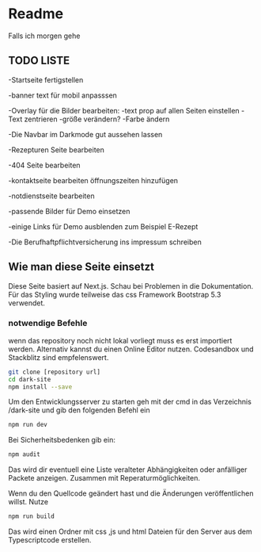 # Readme

Falls ich morgen gehe

## TODO LISTE

-Startseite fertigstellen

-banner text für mobil anpasssen

-Overlay für die Bilder bearbeiten:
-text prop auf allen Seiten einstellen
-Text zentrieren
-größe verändern?
-Farbe ändern

-Die Navbar im Darkmode gut aussehen lassen

-Rezepturen Seite bearbeiten

-404 Seite bearbeiten

-kontaktseite bearbeiten öffnungszeiten hinzufügen

-notdienstseite bearbeiten

-passende Bilder für Demo einsetzen

-einige Links für Demo ausblenden zum Beispiel E-Rezept

-Die Berufhaftpflichtversicherung ins impressum schreiben

## Wie man diese Seite einsetzt

Diese Seite basiert auf Next.js. Schau bei Problemen in die Dokumentation.
Für das Styling wurde teilweise das css Framework Bootstrap 5.3 verwendet.

### notwendige Befehle

wenn das repository noch nicht lokal vorliegt muss es erst importiert werden.
Alternativ kannst du einen Online Editor nutzen. Codesandbox und Stackblitz sind empfelenswert.

```sh
git clone [repository url]
cd dark-site
npm install --save
```

Um den Entwicklungsserver zu starten geh mit der cmd in das Verzeichnis /dark-site und gib den folgenden Befehl ein

```sh
npm run dev
```

Bei Sicherheitsbedenken gib ein:

```sh
npm audit
```

Das wird dir eventuell eine Liste veralteter Abhängigkeiten oder anfälliger Packete anzeigen. Zusammen mit Reperaturmöglichkeiten.

Wenn du den Quellcode geändert hast und die Änderungen veröffentlichen willst. Nutze

```sh
npm run build
```

Das wird einen Ordner mit css ,js und html Dateien für den Server aus dem Typescriptcode erstellen.
